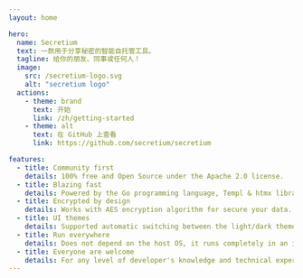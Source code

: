 ```yaml
---
layout: home

hero:
  name: Secretium
  text: 一款用于分享秘密的智能自托管工具。
  tagline: 给你的朋友、同事或任何人！
  image:
    src: /secretium-logo.svg
    alt: "secretium logo"
  actions:
    - theme: brand
      text: 开始
      link: /zh/getting-started
    - theme: alt
      text: 在 GitHub 上查看
      link: https://github.com/secretium/secretium

features:
  - title: Community first
    details: 100% free and Open Source under the Apache 2.0 license.
  - title: Blazing fast
    details: Powered by the Go programming language, Templ & htmx libraries.
  - title: Encrypted by design
    details: Works with AES encryption algorithm for secure your data.
  - title: UI themes
    details: Supported automatic switching between the light/dark themes.
  - title: Run everywhere
    details: Does not depend on the host OS, it runs completely in an isolated Docker container.
  - title: Everyone are welcome
    details: For any level of developer's knowledge and technical expertise.
---
```


